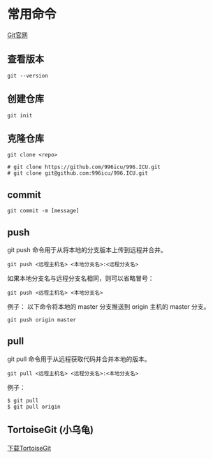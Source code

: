 # 常用命令

[Git官网](https://git-scm.com/)

## 查看版本
```
git --version
```

## 创建仓库

```
git init
```

## 克隆仓库

```
git clone <repo>

# git clone https://github.com/996icu/996.ICU.git
# git clone git@github.com:996icu/996.ICU.git
```

## commit 

```
git commit -m [message]
```

## push 

git push 命令用于从将本地的分支版本上传到远程并合并。
```
git push <远程主机名> <本地分支名>:<远程分支名>
```
如果本地分支名与远程分支名相同，则可以省略冒号：
```
git push <远程主机名> <本地分支名>
```

例子：
以下命令将本地的 master 分支推送到 origin 主机的 master 分支。
```
git push origin master
```

## pull
git pull 命令用于从远程获取代码并合并本地的版本。
```
git pull <远程主机名> <远程分支名>:<本地分支名>
```
例子：
```
$ git pull
$ git pull origin
```


## TortoiseGit (小乌龟)

[下载TortoiseGit](https://tortoisegit.org/download/)